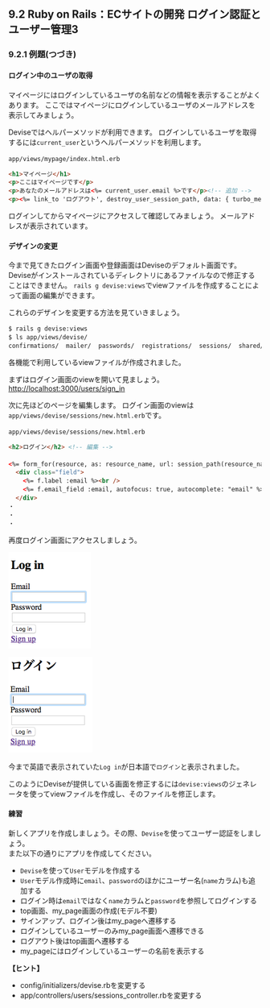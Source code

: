 ## 9.2 Ruby on Rails：ECサイトの開発 ログイン認証とユーザー管理3

### 9.2.1 例題(つづき)

#### ログイン中のユーザの取得

マイページにはログインしているユーザの名前などの情報を表示することがよくあります。
ここではマイページにログインしているユーザのメールアドレスを表示してみましょう。

Deviseではヘルパーメソッドが利用できます。
ログインしているユーザを取得するには`current_user`というヘルパーメソッドを利用します。

`app/views/mypage/index.html.erb`

```html
<h1>マイページ</h1>
<p>ここはマイページです</p>
<p>あなたのメールアドレスは<%= current_user.email %>です</p><!-- 追加 -->
<p><%= link_to 'ログアウト', destroy_user_session_path, data: { turbo_method: :delete } %></p>
```

ログインしてからマイページにアクセスして確認してみましょう。
メールアドレスが表示されています。


#### デザインの変更

今まで見てきたログイン画面や登録画面はDeviseのデフォルト画面です。
Deviseがインストールされているディレクトリにあるファイルなので修正することはできません。
`rails g devise:views`でviewファイルを作成することによって画面の編集ができます。  

これらのデザインを変更する方法を見ていきましょう。  

```sh
$ rails g devise:views
$ ls app/views/devise/
confirmations/  mailer/  passwords/  registrations/  sessions/  shared/  unlocks/
```

各機能で利用しているviewファイルが作成されました。


まずはログイン画面のviewを開いて見ましょう。  
<http://localhost:3000/users/sign_in>

次に先ほどのページを編集します。
ログイン画面のviewは`app/views/devise/sessions/new.html.erb`です。

`app/views/devise/sessions/new.html.erb`
```html
<h2>ログイン</h2> <!-- 編集 -->

<%= form_for(resource, as: resource_name, url: session_path(resource_name)) do |f| %>
  <div class="field">
    <%= f.label :email %><br />
    <%= f.email_field :email, autofocus: true, autocomplete: "email" %>
  </div>
・
・
・
```

再度ログイン画面にアクセスしましょう。  

![画像](images/09-1-1-2.png)  

![画像](images/09-2-1-3.png)  

今まで英語で表示されていた`Log in`が日本語で`ログイン`と表示されました。

このようにDeviseが提供している画面を修正するには`devise:views`のジェネレータを使ってviewファイルを作成し、そのファイルを修正します。



#### 練習 
新しくアプリを作成しましょう。その際、`Devise`を使ってユーザー認証をしましょう。  
また以下の通りにアプリを作成してください。  
- `Devise`を使って`User`モデルを作成する
- `User`モデル作成時に`email`、`password`のほかにユーザー名(`name`カラム)も追加する
- ログイン時は`email`ではなく`name`カラムと`password`を参照してログインする
- top画面、my_page画面の作成(モデル不要)
- サインアップ、ログイン後はmy_pageへ遷移する
- ログインしているユーザーのみmy_page画面へ遷移できる
- ログアウト後はtop画面へ遷移する
- my_pageにはログインしているユーザーの名前を表示する




__【ヒント】__  
- config/initializers/devise.rbを変更する
- app/controllers/users/sessions_controller.rbを変更する